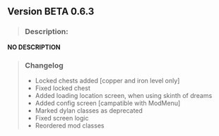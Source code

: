 ## Version BETA 0.6.3

> ### **Description:** 

**NO DESCRIPTION**

> ### Changelog
>
> - Locked chests added [copper and iron level only]
> - Fixed locked chest
> - Added loading location screen, when using skinth of dreams
> - Added config screen [campatible with ModMenu]
> - Marked dylan classes as deprecated
> - Fixed screen logic
> - Reordered mod classes
